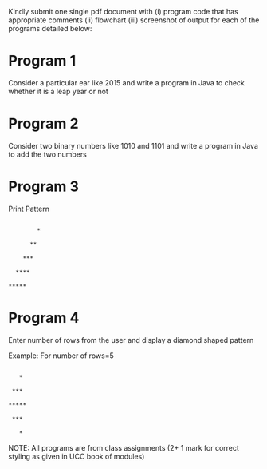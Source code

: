 Kindly submit one single pdf document with (i) program code that has appropriate comments (ii) flowchart (iii) screenshot of output for each of the programs detailed below:

# Program 1

Consider a particular ear like 2015 and write a program in Java to check whether it is a leap year or not

# Program 2

Consider two binary numbers like 1010 and 1101 and write a program in Java to add the two numbers

# Program 3

Print Pattern

```

        *

      **

    ***

  ****

*****
```
 

# Program 4

Enter number of rows from the user and display a diamond shaped pattern

Example: For number of rows=5

```

   *

 ***

*****

 ***

   *
```

NOTE: All programs are from class assignments (2+ 1 mark for correct styling as given in UCC book of modules)

